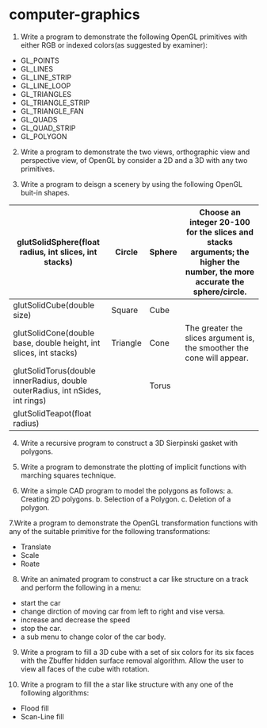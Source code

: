 # computer-graphics
1. Write a program to demonstrate the following OpenGL primitives with either RGB or indexed colors(as suggested by examiner):
- GL_POINTS
- GL_LINES 
- GL_LINE_STRIP 
- GL_LINE_LOOP
- GL_TRIANGLES 
- GL_TRIANGLE_STRIP
- GL_TRIANGLE_FAN
- GL_QUADS 
- GL_QUAD_STRIP
- GL_POLYGON 

2. Write a program to demonstrate the two views, orthographic view and perspective view, of OpenGL by consider a 2D and a 3D with any two primitives.

3. Write a program to deisgn a scenery by using the following OpenGL buit-in shapes.


| glutSolidSphere(float radius, int slices, int stacks) | Circle | Sphere | Choose an integer 20-100 for the slices and stacks arguments; the higher the number, the more accurate the sphere/circle. |
| ---------------------------------------------- | ------ | ------ | ------------------------------------------------- |
| glutSolidCube(double size) | Square | Cube | |
| glutSolidCone(double base, double height, int slices, int stacks) | Triangle | Cone | The greater the slices argument is, the smoother the cone will appear. |
| glutSolidTorus(double innerRadius, double outerRadius, int nSides, int rings) |  | Torus | |
| glutSolidTeapot(float radius) | | | |

4. Write a recursive program to construct a 3D Sierpinski gasket with polygons.

5. Write a program to demonstrate the plotting of implicit functions with marching squares technique.

6. Write a simple CAD program to model the polygons as follows:
a. Creating 2D polygons.
b. Selection of a Polygon.
c. Deletion of a polygon.

7.Write a program to demonstrate the OpenGL transformation functions with any of the suitable primitive for the following transformations:
* Translate
* Scale
* Roate

8. Write an animated program to construct a car like structure on a track and perform the following in a menu:
* start the car
* change dirction of moving car from left to right and vise versa.
* increase and decrease the speed
* stop the car.
* a sub menu to change color of the car body.

9. Write a program to fill a 3D cube with a set of six colors for its six faces with the Zbuffer hidden surface removal algorithm. Allow the user to view all faces of the cube with rotation.

10. Write a program to fill the a star like structure with any one of the following algorithms:
* Flood fill
* Scan-Line fill
